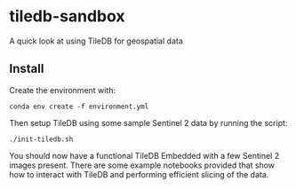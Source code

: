 # tiledb-sandbox
A quick look at using TileDB for geospatial data

## Install

Create the environment with:

```shell
conda env create -f environment.yml
```

Then setup TileDB using some sample Sentinel 2 data by running the script:

```shell
./init-tiledb.sh
```

You should now have a functional TileDB Embedded with a few Sentinel 2 images present. There are some example notebooks provided that show how to interact with TileDB and performing efficient slicing of the data.